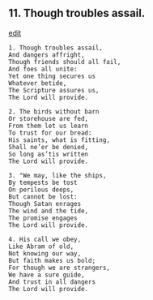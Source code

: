 
## 11.  Though troubles assail.
[edit](https://docs.google.com/document/d/12wEp-ueOHO7iPVSib74pBqpVH3vo5mfW/edit?mode=html)



    1. Though troubles assail,
    And dangers affright, 
    Though friends should all fail, 
    And foes all unite:
    Yet one thing secures us 
    Whatever betide,
    The Scripture assures us,
    The Lord will provide.

    2. The birds without barn
    Or storehouse are fed, 
    From them let us learn 
    To trust for our bread:
    His saints, what is fitting, 
    Shall ne’er be denied,
    So long as’tis written 
    The Lord will provide.

    3. "We may, like the ships,
    By tempests be tost 
    On perilous deeps,
    But cannot be lost: 
    Though Satan enrages 
    The wind and the tide, 
    The promise engages 
    The Lord will provide.

    4. His call we obey,
    Like Abram of old,
    Not knowing our way,
    But faith makes us bold; 
    For though we are strangers, 
    We have a sure guide,
    And trust in all dangers 
    The Lord will provide.
